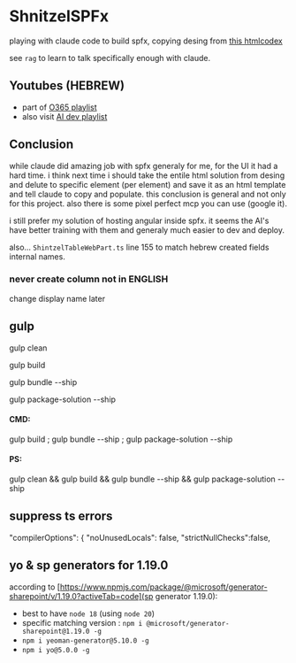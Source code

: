 # ShnitzelSPFx

playing with claude code to build spfx, copying desing from [this htmlcodex](https://htmlcodex.com/demo/?item=2384)

see `rag` to learn to talk specifically enough with claude.

## Youtubes (HEBREW)
* part of [O365 playlist](https://www.youtube.com/playlist?list=PLbZpz8SE2dleEZQuvHvC60eKkFoGSDLSs) 
* also visit [AI dev playlist](https://www.youtube.com/playlist?list=PLbZpz8SE2dldzAQcmHgz-05hyJ0-nRyLL) 


## Conclusion

while claude did amazing job with spfx generaly for me, for the UI it had a hard time. i think next time i should take the entile html solution from desing and delute to specific element (per element) and save it as an html template and tell claude to copy and populate. this conclusion is general and not only for this project. also there is some pixel perfect mcp you can use (google it).

i still prefer my solution of hosting angular inside spfx. it seems the AI's have better training with them and generaly much easier to dev and deploy.

also... `ShintzelTableWebPart.ts` line 155 to match hebrew created fields internal names.

### never create column not in ENGLISH
change display name later


## gulp

gulp clean

gulp build

gulp bundle --ship

gulp package-solution --ship

#### CMD:
gulp build ; gulp bundle --ship ; gulp package-solution --ship

#### PS:
gulp clean && gulp build && gulp bundle --ship && gulp package-solution --ship

## suppress ts errors
  "compilerOptions": {
    "noUnusedLocals": false,
    "strictNullChecks":false,

## yo & sp generators for 1.19.0

according to [https://www.npmjs.com/package/@microsoft/generator-sharepoint/v/1.19.0?activeTab=code](sp generator 1.19.0):

* best to have `node 18` (using `node 20`)
* specific matching version : `npm i @microsoft/generator-sharepoint@1.19.0 -g`
* `npm i yeoman-generator@5.10.0 -g`
* `npm i yo@5.0.0 -g`
